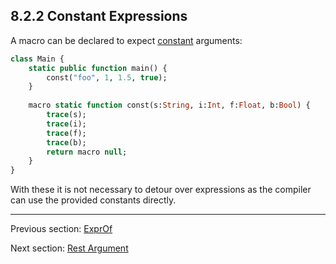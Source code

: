 ## 8.2.2 Constant Expressions

A macro can be declared to expect [constant](5.2-Constants.md) arguments:

```haxe
class Main {
	static public function main() {
		const("foo", 1, 1.5, true);
	}
	
	macro static function const(s:String, i:Int, f:Float, b:Bool) {
		trace(s);
		trace(i);
		trace(f);
		trace(b);
		return macro null;
	}
}
```

With these it is not necessary to detour over expressions as the compiler can use the provided constants directly.

---

Previous section: [ExprOf](8.2.1-ExprOf.md)

Next section: [Rest Argument](8.2.3-Rest_Argument.md)
